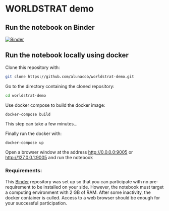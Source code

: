 # WORLDSTRAT demo


## Run the notebook on Binder

[![Binder](https://mybinder.org/badge_logo.svg)](https://mybinder.org/v2/gh/alunacob/worldstrat-demo/master?urlpath=lab)

## Run the notebook locally using docker

Clone this repository with:

```bash
git clone https://github.com/alunacob/worldstrat-demo.git
```

Go to the directory containing the cloned repository:

```bash
cd worldstrat-demo
```

Use docker compose to build the docker image:

```bash
docker-compose build
```

This step can take a few minutes...

Finally run the docker with:

```
docker-compose up
```

Open a browser window at the address http://0.0.0.0:9005 or http://127.0.0.1:9005 and run the notebook


 
 
 ### Requirements: 
 This [Binder](https://mybinder.readthedocs.io/en/latest/introduction.html#what-is-a-binder) repository was set up so that you can participate with no pre-requirement to be installed on your side.
 However, the notebook must target a computing environment with 2 GB of RAM. After some inactivity, the docker container is culled. Access to a web browser should be enough for your successful participation.
 
